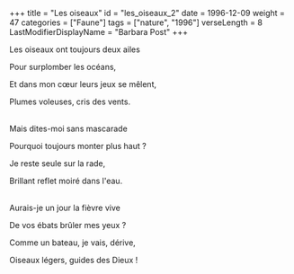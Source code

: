 +++
title = "Les oiseaux"
id = "les_oiseaux_2"
date = 1996-12-09
weight = 47
categories = ["Faune"]
tags = ["nature", "1996"]
verseLength = 8
LastModifierDisplayName = "Barbara Post"
+++

Les oiseaux ont toujours deux ailes

Pour surplomber les océans,

Et dans mon cœur leurs jeux se mêlent,

Plumes voleuses, cris des vents.

 \
Mais dites-moi sans mascarade

Pourquoi toujours monter plus haut ?

Je reste seule sur la rade,

Brillant reflet moiré dans l'eau.

 \
Aurais-je un jour la fièvre vive

De vos ébats brûler mes yeux ?

Comme un bateau, je vais, dérive,

Oiseaux légers, guides des Dieux !
